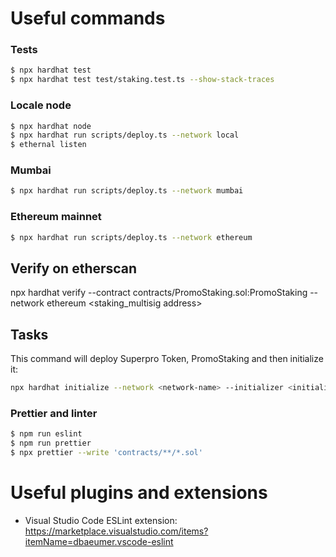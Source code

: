 # Useful commands

### Tests

```sh
$ npx hardhat test
$ npx hardhat test test/staking.test.ts --show-stack-traces
```

### Locale node

```sh
$ npx hardhat node
$ npx hardhat run scripts/deploy.ts --network local
$ ethernal listen
```

### Mumbai

```sh
$ npx hardhat run scripts/deploy.ts --network mumbai
```

### Ethereum mainnet
```sh
$ npx hardhat run scripts/deploy.ts --network ethereum
```

## Verify on etherscan
npx hardhat verify --contract contracts/PromoStaking.sol:PromoStaking --network ethereum <contract address> <staking_multisig address>

## Tasks
This command will deploy Superpro Token, PromoStaking and then initialize it:
```sh
npx hardhat initialize --network <network-name> --initializer <initializer-address> --start <staking-start-block> --duration <staking-duration-in-blocks>
```

### Prettier and linter

```sh
$ npm run eslint
$ npm run prettier
$ npx prettier --write 'contracts/**/*.sol'
```

# Useful plugins and extensions

* Visual Studio Code ESLint extension: https://marketplace.visualstudio.com/items?itemName=dbaeumer.vscode-eslint